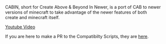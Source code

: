 CABIN, short for Create Above & Beyond In Newer, is a port of CAB to newer versions of minecraft to take advantage of the newer features of both create and minecraft itself.

[Youtube Video](https://www.youtube.com/watch?v=z8kaZgumX38)

If you are here to make a PR to the Compatibilty Scripts, they are [here](https://github.com/ThePansmith/CABIN/tree/main/overrides/kubejs/server_scripts/server_compatability).
